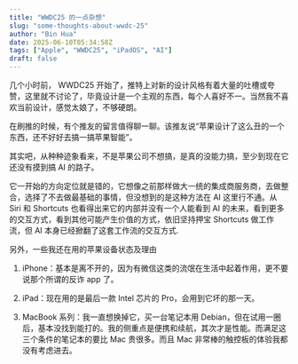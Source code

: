 ```yaml
---
title: "WWDC25 的一点杂想"
slug: "some-thoughts-about-wwdc-25"
author: "Bin Hua"
date: 2025-06-10T05:34:58Z
tags: ["Apple", "WWDC25", "iPadOS", "AI"]
draft: false
---
```


几个小时前， WWDC25 开始了，推特上对新的设计风格有着大量的吐槽或夸赞，这里就不讨论了，毕竟设计是一个主观的东西，每个人喜好不一。当然我不喜欢当前设计，感觉太娘了，不够硬朗。

在刷推的时候，有个推友的留言值得聊一聊。该推友说“苹果设计了这么丑的一个东西，还不好好去搞一搞苹果智能”。

其实吧，从种种迹象看来，不是苹果公司不想搞，是真的没能力搞，至少到现在它还没有摸到搞 AI 的路子。

它一开始的方向定位就是错的，它想像之前那样做大一统的集成商服务商，去做整合，选择了不去做最基础的事情，但没想到的是这种方法在 AI 这里行不通。从 Siri 和 Shortcuts 也看得出来它的内部并没有一个人能看到 AI 的未来，看到更多的交互方式，看到其他可能产生价值的方式，依旧坚持押宝 Shortcuts 做工作流，但 AI 本身已经掀翻了这套工作流的交互方式.

另外，一些我还在用的苹果设备状态及理由

1. iPhone：基本是离不开的，因为有微信这类的流氓在生活中起着作用，更不要说那个所谓的反诈 app 了。

2. iPad：现在用的是最后一款 Intel 芯片的 Pro，会用到它坏的那一天。

3. MacBook 系列：我一直想换掉它，买一台笔记本用 Debian，但在试用一圈后，基本没找到能打的。我的侧重点是便携和续航，其次才是性能。而满足这三个条件的笔记本的要比 Mac 贵很多。而且 Mac 非常棒的触控板的体验我都没有考虑进去。